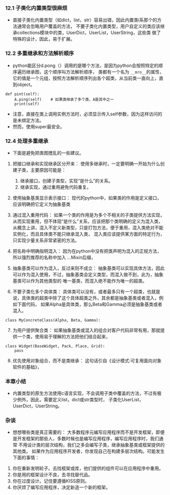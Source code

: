 ### 12.1 子类化内置类型很麻烦* 直接子类化内置类型（如dict，list，str）容易出错，因此内置类i系那个的方法通常会忽略用户覆盖的方法，不要子类化内置类型，用户自定义的类应该继承collections模块中的类，UserDict，UserList，UserString，这些类做了特殊的设计，因此，易于扩展。### 12.2 多重继承和方法解析顺序* python能区分d.pong（）调用的是哪个方法，是因为python会按照特定的顺序遍历继承图，这个顺序叫方法解析顺序，类都有一个名为 `__mro__`的属性，它的值是一个元组，按照方法解析顺序列出各个超类，从当前类一直向上，直到object。```def pint(self):    A.ping(self)    # 如果类继承了多个类，A是其中之一    print(self)```* 注意，直接在类上调用实例方法时，必须显示传入self参数，因为这样访问的是未绑定方法。* 然而，使用super最安全。### 12.4 处理多重继承* 下面是避免把类图搅乱的一些建议。1. 把接口继承和实现继承区分开来：使用多继承时，一定要明确一开始为什么创建子类，主要原因可能是：    1. 继承接口，创建子类型，实现“是什么”的关系。    2. 继承实现，通过重用避免代码重复。 2. 使用抽象基类显示表示接口：现代的python中，如果类的作用是定义接口，应该明确把它定义为抽象基类3. 通过混入重用代码：如果一个类的作用是为多个不相关的子类提供方法实现，从而实现重用，但不体现“是什么”关系，应该把那个类明确的定义为混入类，从概念上讲，混入不定义新类型，只是打包方法，便于重用，混入类绝对不能实例化，而且具体类不能只继承混入类，混入类应该提供某方面的特定行为，只实现少量关系非常紧密的方法。4. 把名称中明确指明混入：因为在python中没有把类声明为混入的正规方法，所以强烈推荐的名称中加入 ...Mixin后缀，5. 抽象基类可以作为混入，反过来则不成立：抽象基类可以实现具体方法，因此可以作为混入使用，不过，抽象基类会定义类型，而混入做不到，此为，抽象基类可以作为其他类型的唯一基类，而混入绝不能作为唯一的超类。6. 不要子类化多个具体类：具体类可以没有，或者最多只有一个超类，也就是说，具体类的超类中除了这个具体超类之外，其余都是抽象基类或者混入，例如下面代码，如果Alpha是具体类，那么Beta和Gamma必须是抽象基类或者混入。```class MyConcreteClass(Alpha, Beta, Gamma):```7. 为用户提供聚合类：如果抽象基类或混入的组合对客户代码非常有用，那就提供一个类，使用易于理解的方法把他们结合起来，```class Widget(BaseWidget, Pack, Place, Grid):    pass```8. 优先使用对象组合，而不是类继承：这句话引自《设计模式:可复用面向对象软件的基础》，### 本章小结* 内置类型的原生方法使用c语言实现，不会调用子类中覆盖的方法，不过有极少例外，因此，需要定义list，dict或str类型时，子类化UserList，UserDict，UserString。### 杂谈* 想想哪些类是真正需要的：大多数程序元编写应用程序而不是开发框架，即便是开发框架的那些人，多数时候也是编写应用程序，编写应用程序时，我们通常不用设计类的层次结构，我们之多会编写子类，继承抽象基类或框架提供的其他类。如果作为应用程序开发者，你发现自己在构建多层次结构。可能发生下面的事情：1. 你在重新发明轮子。去找框架或库，他们提供的组件可以在应用程序中重用。2. 你是用的框架设计不良，去寻找替代品。3. 你在过度设计。记住要遵循KISS原则。4. 你厌烦了编写应用程序，决定新造一个新的框架。